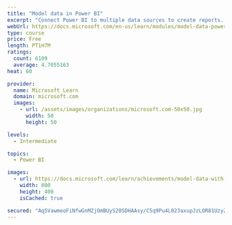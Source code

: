 ```yaml
---
title: "Model data in Power BI"
excerpt: "Connect Power BI to multiple data sources to create reports. Define the relationship between your data sources."
webUrl: https://docs.microsoft.com/en-us/learn/modules/model-data-power-bi/
type: course
price: Free
length: PT1H7M
ratings:
  count: 6109
  average: 4.7055163
heat: 60

provider:
  name: Microsoft Learn
  domain: microsoft.com
  images:
    - url: /assets/images/organizations/microsoft.com-50x50.jpg
      width: 50
      height: 50

levels:
  - Intermediate

topics:
  - Power BI

images:
  - url: https://docs.microsoft.com/learn/achievements/model-data-with-power-bi-desktop-social.png
    width: 800
    height: 400
    isCached: true

secured: "Aq5VawmeoFiNfwGnMZjOmBUyS20SDHAAsy/C5q9Pu4L023axupJzLOR81UzyZd7U6/32mWdqCJrkRsOLvo0FsAyYMm99dq0Jc8UTUsUoFwTxPr1LVNRwrlk26wW4P7l/SbR4/HUWZ+A6sWgGGSwxrww4QZXpWt26eAqNvwgqdP1jRIeNDgGr3sYenEeSNBY/U0TBhnaraIECoZiWfx/PSsI/RVsjJ5QjYwXBw7adEVfGkN9PLQ1d8rsYFm5jfTE9dZkchAClxrLROZxzSY0jpwfUz8q4AXIX/6R2AUON0NXdUPqwF6ItKG0ESOfe/BAmhclU5NamijQLcsOKZuKu2C+mHnoGNkouoAs1w4LSZZ6Gke0Mo4wqnmhczW3AdQa5dEX15gnYyNyVTbxDaw3FS0+KhnDihK2hMFKHRsNfAug=;bjeLrFTgTyZEZrW7DJT1Pw=="
---
```


